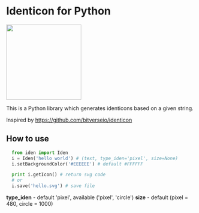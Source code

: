 Identicon for Python
=====================

<img src="https://github.com/fdcore/python-iden-svg/raw/master/demo.svg" width="200" />

This is a Python library which generates identicons based on a given string.

Inspired by <https://github.com/bitverseio/identicon>

How to use
-----------
```python
  from iden import Iden
  i = Iden('hello world') # (text, type_iden='pixel', size=None)
  i.setBackgroundColor('#EEEEEE') # default #FFFFFF

  print i.getIcon() # return svg code
  # or
  i.save('hello.svg') # save file
```

**type_iden** - default 'pixel', available ('pixel', 'circle')
**size** - default (pixel = 480, circle = 1000)
